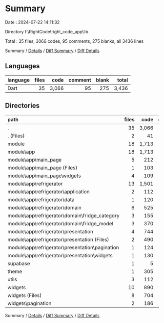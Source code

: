 # Summary

Date : 2024-07-22 14:11:32

Directory f:\\RightCode\\right_code_app\\lib

Total : 35 files,  3066 codes, 95 comments, 275 blanks, all 3436 lines

Summary / [Details](details.md) / [Diff Summary](diff.md) / [Diff Details](diff-details.md)

## Languages
| language | files | code | comment | blank | total |
| :--- | ---: | ---: | ---: | ---: | ---: |
| Dart | 35 | 3,066 | 95 | 275 | 3,436 |

## Directories
| path | files | code | comment | blank | total |
| :--- | ---: | ---: | ---: | ---: | ---: |
| . | 35 | 3,066 | 95 | 275 | 3,436 |
| . (Files) | 2 | 41 | 6 | 14 | 61 |
| module | 18 | 1,713 | 61 | 160 | 1,934 |
| module\\app | 18 | 1,713 | 61 | 160 | 1,934 |
| module\\app\\main_page | 5 | 212 | 3 | 20 | 235 |
| module\\app\\main_page (Files) | 1 | 103 | 1 | 6 | 110 |
| module\\app\\main_page\\widgets | 4 | 109 | 2 | 14 | 125 |
| module\\app\\refrigerator | 13 | 1,501 | 58 | 140 | 1,699 |
| module\\app\\refrigerator\\application | 2 | 112 | 3 | 14 | 129 |
| module\\app\\refrigerator\\data | 1 | 120 | 1 | 17 | 138 |
| module\\app\\refrigerator\\domain | 6 | 525 | 38 | 70 | 633 |
| module\\app\\refrigerator\\domain\\fridge_category | 3 | 155 | 19 | 35 | 209 |
| module\\app\\refrigerator\\domain\\fridge_model | 3 | 370 | 19 | 35 | 424 |
| module\\app\\refrigerator\\presentation | 4 | 744 | 16 | 39 | 799 |
| module\\app\\refrigerator\\presentation (Files) | 2 | 490 | 3 | 15 | 508 |
| module\\app\\refrigerator\\presentation\\pagination | 1 | 124 | 13 | 21 | 158 |
| module\\app\\refrigerator\\presentation\\widgets | 1 | 130 | 0 | 3 | 133 |
| supabase | 1 | 5 | 0 | 1 | 6 |
| theme | 1 | 305 | 6 | 17 | 328 |
| utils | 3 | 112 | 1 | 14 | 127 |
| widgets | 10 | 890 | 21 | 69 | 980 |
| widgets (Files) | 8 | 704 | 20 | 45 | 769 |
| widgets\\pagination | 2 | 186 | 1 | 24 | 211 |

Summary / [Details](details.md) / [Diff Summary](diff.md) / [Diff Details](diff-details.md)
